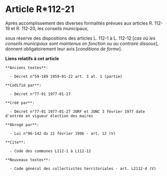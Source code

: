 # Article R*112-21

Après accomplissement des diverses formalités prévues aux articles R. 112-19 et R. 112-20, les conseils municipaux,

sous réserve des dispositions des articles L. 112-1 à L. 112-12 [*cas où les conseils municipaux sont maintenus en fonction
ou au contraire dissous*], donnent obligatoirement leur avis [*conditions de forme*].

**Liens relatifs à cet article**

	**Anciens textes**:

	  - Décret n°59-189 1959-01-22 art. 3 al. 1 (partie)

	**Codifié par**:

	  - Décret n°77-91 1977-01-27

	**Créé par**:

	  - Décret n°77-91 1977-01-27 JORF et JONC 3 février 1977 date d'entrée en vigueur élection des maires

	**Abrogé par**:

	  - Loi n°96-142 du 21 février 1996 - art. 12 (V)

	**Cite**:

	  - Code des communes L112-1 à L112-12

	**Nouveaux textes**:

	  - Code général des collectivités territoriales - art. L2112-4 (V)
